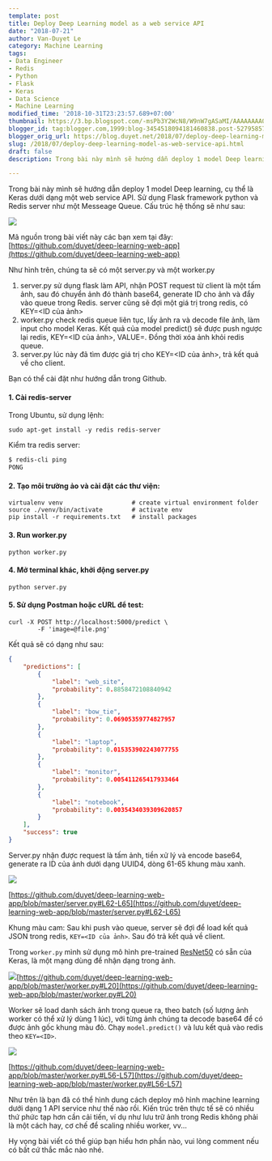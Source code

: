 ```yaml
---
template: post
title: Deploy Deep Learning model as a web service API
date: "2018-07-21"
author: Van-Duyet Le
category: Machine Learning
tags:
- Data Engineer
- Redis
- Python
- Flask
- Keras
- Data Science
- Machine Learning
modified_time: '2018-10-31T23:23:57.689+07:00'
thumbnail: https://3.bp.blogspot.com/-msPb3Y2WcN8/W9nW7gASaMI/AAAAAAAA04w/P9xEh3pGAN8pRsJmaTgFHqssjUToQHo3wCLcBGAs/s1080/deep-learning-web-app.png
blogger_id: tag:blogger.com,1999:blog-3454518094181460838.post-5279585737995825038
blogger_orig_url: https://blog.duyet.net/2018/07/deploy-deep-learning-model-as-web-service-api.html
slug: /2018/07/deploy-deep-learning-model-as-web-service-api.html
draft: false
description: Trong bài này mình sẽ hướng dẫn deploy 1 model Deep learning, cụ thể là Keras dưới dạng một web service API. Sử dụng Flask framework python và Redis server như một Messeage Queue.

---
```



Trong bài này mình sẽ hướng dẫn deploy 1 model Deep learning, cụ thể là Keras dưới dạng một web service API. Sử dụng Flask framework python và Redis server như một Messeage Queue. Cấu trúc hệ thống sẽ như sau:


![](https://3.bp.blogspot.com/-msPb3Y2WcN8/W9nW7gASaMI/AAAAAAAA04w/P9xEh3pGAN8pRsJmaTgFHqssjUToQHo3wCLcBGAs/s640/deep-learning-web-app.png)


<!-- more -->

Mã nguồn trong bài viết này các bạn xem tại đây: [https://github.com/duyet/deep-learning-web-app](https://github.com/duyet/deep-learning-web-app)

Như hình trên, chúng ta sẽ có một server.py và một worker.py

1. server.py sử dụng flask làm API, nhận POST request từ client là một tấm ảnh, sau đó chuyển ảnh đó thành base64, generate ID cho ảnh và đẩy vào queue trong Redis.
server cũng sẽ đợi một giá trị trong redis, có KEY=<ID của ảnh> 
2. worker.py check redis queue liên tục, lấy ảnh ra và decode file ảnh, làm input cho model Keras. Kết quả của model predict() sẽ được push ngược lại redis, KEY=<ID của ảnh>, VALUE=<predict output>. Đồng thời xóa ảnh khỏi redis queue.
3. server.py lúc này đã tìm được giá trị cho KEY=<ID của ảnh>, trả kết quả về cho client.

Bạn có thể cài đặt như hướng dẫn trong Github.

#### 1. Cài redis-server
Trong Ubuntu, sử dụng lệnh:

```shell
sudo apt-get install -y redis redis-server
```

Kiểm tra redis server:

```bash
$ redis-cli ping
PONG
```

#### 2. Tạo môi trường ảo và cài đặt các thư viện:

```shell
virtualenv venv                   # create virtual environment folder
source ./venv/bin/activate        # activate env
pip install -r requirements.txt   # install packages
```

#### 3. Run worker.py

```shell
python worker.py
```

#### 4. Mở terminal khác, khởi động server.py

```shell
python server.py
```

#### 5. Sử dụng Postman hoặc cURL để test:

```shell
curl -X POST http://localhost:5000/predict \
        -F 'image=@file.png'
```

Kết quả sẽ có dạng như sau:

```json
{
    "predictions": [
        {
            "label": "web_site",
            "probability": 0.8858472108840942
        },
        {
            "label": "bow_tie",
            "probability": 0.06905359774827957
        },
        {
            "label": "laptop",
            "probability": 0.015353902243077755
        },
        {
            "label": "monitor",
            "probability": 0.005411265417933464
        },
        {
            "label": "notebook",
            "probability": 0.0035434039309620857
        }
    ],
    "success": true
}
```

Server.py nhận được request là tấm ảnh, tiền xử lý và encode base64, generate ra ID của ảnh dưới dạng UUID4, dòng 61-65 khung màu xanh.

[![](https://2.bp.blogspot.com/-VcF18CjXrN8/W1IT6IMiVnI/AAAAAAAAxZk/KoVMaBpI2kIpH9wMZR2yyY6Ua0kZKhLOgCLcBGAs/s1600/p2.PNG)](https://github.com/duyet/deep-learning-web-app/blob/master/server.py#L62-L65)

[https://github.com/duyet/deep-learning-web-app/blob/master/server.py#L62-L65](https://github.com/duyet/deep-learning-web-app/blob/master/server.py#L62-L65)

Khung màu cam: Sau khi push vào queue, server sẽ đợi để load kết quả JSON trong redis, `KEY=<ID của ảnh>`. Sau đó trả kết quả về client.

Trong `worker.py` mình sử dụng mô hình pre-trained [ResNet50](https://keras.io/applications/#resnet50) có sẵn của Keras, là một mạng dùng để nhận dạng trong ảnh.

[![](https://2.bp.blogspot.com/-sY7FkoETCwE/W1ISXjDWZDI/AAAAAAAAxZY/fWLlDgMBsYUqbdq2P9S1S6-IPk50ZExmQCLcBGAs/s1600/p1.PNG)](https://github.com/duyet/deep-learning-web-app/blob/master/worker.py#L20)[https://github.com/duyet/deep-learning-web-app/blob/master/worker.py#L20](https://github.com/duyet/deep-learning-web-app/blob/master/worker.py#L20)


Worker sẽ load danh sách ảnh trong queue ra, theo batch (số lượng ảnh worker có thể xử lý dùng 1 lúc), với từng ảnh chúng ta decode base64 để có được ảnh gốc khung màu đỏ. Chạy `model.predict()` và lưu kết quả vào redis theo `KEY=<ID>`.

[![](https://3.bp.blogspot.com/-SggMg0bZpc0/W1IV6zx-EoI/AAAAAAAAxZw/UzLguNzjCcUoeOS-BaqK9xwlNlkl2VoMgCLcBGAs/s1600/p3.PNG)](https://github.com/duyet/deep-learning-web-app/blob/master/worker.py#L56-L57)

[https://github.com/duyet/deep-learning-web-app/blob/master/worker.py#L56-L57](https://github.com/duyet/deep-learning-web-app/blob/master/worker.py#L56-L57)

Như trên là bạn đã có thể hình dung cách deploy mô hình machine learning dưới dạng 1 API service như thế nào rồi. Kiến trúc trên thực tế sẽ có nhiều thứ phức tạp hơn cần cải tiến, ví dụ như lưu trữ ảnh trong Redis không phải là một cách hay, cơ chế để scaling nhiều worker, vv...

Hy vọng bài viết có thể giúp bạn hiểu hơn phần nào, vui lòng comment nếu có bất cứ thắc mắc nào nhé.
